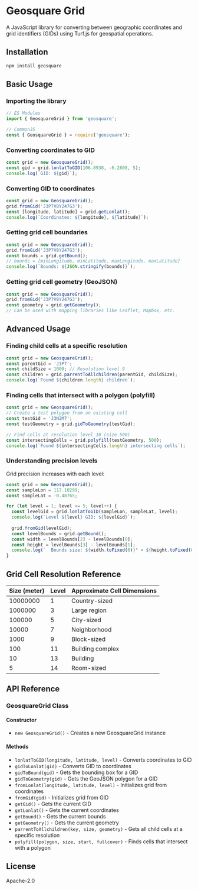 # Geosquare Grid

A JavaScript library for converting between geographic coordinates and grid identifiers (GIDs) using Turf.js for geospatial operations.

## Installation

```bash
npm install geosquare
```

## Basic Usage

### Importing the library

```javascript
// ES Modules
import { GeosquareGrid } from 'geosquare';

// CommonJS
const { GeosquareGrid } = require('geosquare');
```

### Converting coordinates to GID

```javascript
const grid = new GeosquareGrid();
const gid = grid.lonlatToGID(106.8938, -6.2608, 5);
console.log(`GID: ${gid}`);
```

### Converting GID to coordinates

```javascript
const grid = new GeosquareGrid();
grid.fromGid('J3P7V8Y247G3');
const [longitude, latitude] = grid.getLonlat();
console.log(`Coordinates: ${longitude}, ${latitude}`);
```

### Getting grid cell boundaries

```javascript
const grid = new GeosquareGrid();
grid.fromGid('J3P7V8Y247G3');
const bounds = grid.getBound();
// bounds = [minLongitude, minLatitude, maxLongitude, maxLatitude]
console.log(`Bounds: ${JSON.stringify(bounds)}`);
```

### Getting grid cell geometry (GeoJSON)

```javascript
const grid = new GeosquareGrid();
grid.fromGid('J3P7V8Y247G3');
const geometry = grid.getGeometry();
// Can be used with mapping libraries like Leaflet, Mapbox, etc.
```

## Advanced Usage

### Finding child cells at a specific resolution

```javascript
const grid = new GeosquareGrid();
const parentGid = 'J3P7';
const childSize = 1000; // Resolution level 9
const children = grid.parrentToAllchildren(parentGid, childSize);
console.log(`Found ${children.length} children`);
```

### Finding cells that intersect with a polygon (polyfill)

```javascript
const grid = new GeosquareGrid();
// Create a test polygon from an existing cell
const testGid = 'J3N2M7';
const testGeometry = grid.gidToGeometry(testGid);

// Find cells at resolution level 10 (size 500)
const intersectingCells = grid.polyfill(testGeometry, 500);
console.log(`Found ${intersectingCells.length} intersecting cells`);
```

### Understanding precision levels

Grid precision increases with each level:

```javascript
const grid = new GeosquareGrid();
const sampleLon = 117.10299;
const sampleLat = -0.48765;

for (let level = 1; level <= 5; level++) {
  const levelGid = grid.lonlatToGID(sampleLon, sampleLat, level);
  console.log(`Level ${level} GID: ${levelGid}`);
  
  grid.fromGid(levelGid);
  const levelBounds = grid.getBound();
  const width = levelBounds[2] - levelBounds[0];
  const height = levelBounds[3] - levelBounds[1];
  console.log(`  Bounds size: ${width.toFixed(6)}° × ${height.toFixed(6)}°`);
}
```

## Grid Cell Resolution Reference

| Size (meter) | Level | Approximate Cell Dimensions |
|----------|-------|----------------------------|
| 10000000 | 1     | Country-sized              |
| 1000000  | 3     | Large region               |
| 100000   | 5     | City-sized                 |
| 10000    | 7     | Neighborhood               |
| 1000     | 9     | Block-sized                |
| 100      | 11    | Building complex           |
| 10       | 13    | Building                   |
| 5        | 14    | Room-sized                 |

## API Reference

### GeosquareGrid Class

#### Constructor
- `new GeosquareGrid()` - Creates a new GeosquareGrid instance

#### Methods
- `lonlatToGID(longitude, latitude, level)` - Converts coordinates to GID
- `gidToLonlat(gid)` - Converts GID to coordinates
- `gidToBound(gid)` - Gets the bounding box for a GID
- `gidToGeometry(gid)` - Gets the GeoJSON polygon for a GID
- `fromLonlat(longitude, latitude, level)` - Initializes grid from coordinates
- `fromGid(gid)` - Initializes grid from GID
- `getGid()` - Gets the current GID
- `getLonlat()` - Gets the current coordinates
- `getBound()` - Gets the current bounds
- `getGeometry()` - Gets the current geometry
- `parrentToAllchildren(key, size, geometry)` - Gets all child cells at a specific resolution
- `polyfill(polygon, size, start, fullcover)` - Finds cells that intersect with a polygon

## License

Apache-2.0
